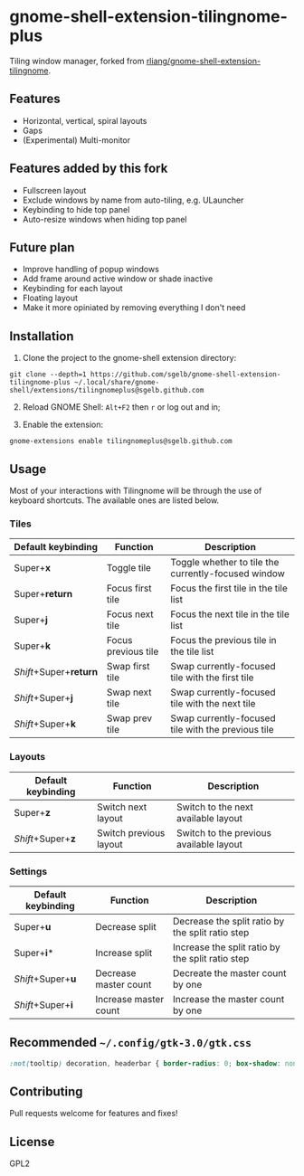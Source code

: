 # gnome-shell-extension-tilingnome-plus

Tiling window manager, forked from
[rliang/gnome-shell-extension-tilingnome](https://github.com/rliang/gnome-shell-extension-tilingnome).

## Features

* Horizontal, vertical, spiral layouts
* Gaps
* (Experimental) Multi-monitor

## Features added by this fork

* Fullscreen layout
* Exclude windows by name from auto-tiling, e.g. ULauncher
* Keybinding to hide top panel
* Auto-resize windows when hiding top panel

## Future plan

* Improve handling of popup windows
* Add frame around active window or shade inactive
* Keybinding for each layout
* Floating layout
* Make it more opiniated by removing everything I don't need

## Installation

1) Clone the project to the gnome-shell extension directory:

```
git clone --depth=1 https://github.com/sgelb/gnome-shell-extension-tilingnome-plus ~/.local/share/gnome-shell/extensions/tilingnomeplus@sgelb.github.com
```

2) Reload GNOME Shell: `Alt+F2` then `r` or log out and in;

3) Enable the extension:

```
gnome-extensions enable tilingnomeplus@sgelb.github.com
```

## Usage

Most of your interactions with Tilingnome will be through the use of keyboard shortcuts.
The available ones are listed below.

### Tiles

| Default keybinding       | Function            | Description                                         |
| ------------------------ | ------------------- | --------------------------------------------------- |
| Super+__x__              | Toggle tile         | Toggle whether to tile the currently-focused window |
| Super+__return__         | Focus first tile    | Focus the first tile in the tile list               |
| Super+__j__              | Focus next tile     | Focus the next tile in the tile list                |
| Super+__k__              | Focus previous tile | Focus the previous tile in the tile list            |
| _Shift_+Super+__return__ | Swap first tile     | Swap currently-focused tile with the first tile     |
| _Shift_+Super+__j__      | Swap next tile      | Swap currently-focused tile with the next tile      |
| _Shift_+Super+__k__      | Swap prev tile      | Swap currently-focused tile with the previous tile  |

### Layouts

| Default keybinding       | Function               | Description                                         |
| ------------------------ | ---------------------- | --------------------------------------------------- |
| Super+__z__              | Switch next layout     | Switch to the next available layout                 |
| _Shift_+Super+__z__      | Switch previous layout | Switch to the previous available layout             |

### Settings

| Default keybinding       | Function               | Description                                         |
| ------------------------ | ---------------------- | --------------------------------------------------- |
| Super+__u__              | Decrease split         | Decrease the split ratio by the split ratio step    |
| Super+__i__\*            | Increase split         | Increase the split ratio by the split ratio step    |
| _Shift_+Super+__u__      | Decrease master count  | Decreate the master count by one                    |
| _Shift_+Super+__i__      | Increase master count  | Increase the master count by one                    |

## Recommended `~/.config/gtk-3.0/gtk.css`

```css
:not(tooltip) decoration, headerbar { border-radius: 0; box-shadow: none; }
```

## Contributing

Pull requests welcome for features and fixes!

## License

GPL2
